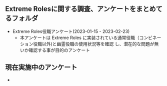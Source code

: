 ## Extreme Rolesに関する調査、アンケートをまとめてるフォルダ

- Extreme Roles役職アンケート(2023-01-15 - 2023-02-23)
  - 本アンケートは Extreme Roles に実装されている通常役職（コンビネーション役職以外)と幽霊役職の使用状況等を確認
し、潜在的な問題が無いか確認する事が目的のアンケート

## 現在実施中のアンケート
- 